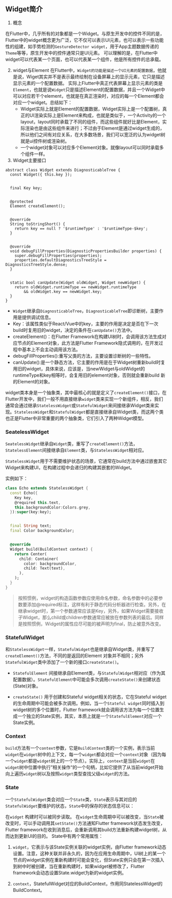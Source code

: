 ## Widget简介


1. 概念
    
在Flutter中，几乎所有的对象都是一个Widget。与原生开发中的控件不同的是，Flutter中的widget概念更为广泛，它不仅可以表示UI元素，也可以表示一些功能性的组建，如手势检测的`GestureDetector widget`，用于App主题数据传递的`Theme`等等，原生开发中的控件通常只是UI元素。
可以理解的是，在Flutter中widget可以代表某一个页面，也可以代表某一个组件，他是所有控件的总承载。


2. widget与Element
   在Flutter中，`Widget的功能是描述一个UI元素的配置数据`，他就是说，Wiget其实并不是表示最终绘制在设备屏幕上的显示元素，它只是描述显示元素的一个配置数据。
   实际上Flutter中真正代表屏幕上显示元素的类是`Element`，也就是说`Widget`只是描述Element的配置数据，并且一个Widget中可以对应若干个element，也就是在真正渲染时，对应的每一个Element都会对应一个widget。总结如下：
   - Widget实际上就是Element的配置数据，Widget实际上是一个配置树，真正的UI渲染实际上是Element来构成，也就是类似于，一个Activity的一个layout，layout同时承载了不同的组件，而这些组件就好比是Element，实际渲染也是由这些组件来进行；不过由于Element是通过widget生成的，所以他们之间有对应关系，在大多数场景，我们可以宽泛的认为widget树就是ui控件树或渲染树。
   - 一个widget对象可以对应多个Element对象。就像layout可以同时承载多个组件一样。
3. Widget主要接口
```
abstract class Widget extends DiagnosticableTree {
  const Widget({ this.key });


  final Key key;


  @protected
  Element createElement();


  @override
  String toStringShort() {
    return key == null ? '$runtimeType' : '$runtimeType-$key';
  }


  @override
  void debugFillProperties(DiagnosticPropertiesBuilder properties) {
    super.debugFillProperties(properties);
    properties.defaultDiagnosticsTreeStyle = DiagnosticsTreeStyle.dense;
  }


  static bool canUpdate(Widget oldWidget, Widget newWidget) {
    return oldWidget.runtimeType == newWidget.runtimeType
        && oldWidget.key == newWidget.key;
  }
}
```


- `Widget`继承自`DiagnosticableTree`，`DiagnosticableTree`即诊断树，主要作用是提供调试信息。
- Key：该属性类似于React/Vue中的key，主要的作用是决定是否在下一次build时复用旧的widget，决定的条件在`canUpdate()`方法中。
- createElement()：在Flutter Framework在构建UI树时，会调用该方法生成对应节点的Element对象，此方法是Flutter Framework隐式调用的，在开发过程中基本上不会主动调用该方法。
- debugFillProperties():重写父类的方法，主要设置诊断树的一些特性。
- canUpdate():是一个静态方法，它主要的作用是在于Widget树重新build时复用旧的widget，具体来说，应该是，当newWidget与oldWidget的runtimeType和key相等时，会复用旧的element对象，否则就会重新build 新的Element的对象。


widget类本身是一个抽象类，其中最核心的就是定义了`createElement()`接口，在Flutter开发中，我们一般不用直接继承`widget`类来实现一个新组件，相反，我们通常会通过继承`StatelessWidget`或`StatefulWidget`来间接继承Widget类来实现。`StatelessWidget`和`StatefulWidget`都是直接继承自Widget类，而这两个类也正是Flutter中非常重要的两个抽象类，它们引入了两种Widget模型。


### SeatelessWidget


`SeatelessWidget`继承自`Widget`类，重写了`createElement()`方法， `StatelessElement`间接继承自`Element`类，与`StatelessWidget`相对应。


`StatelessWidget`用于不需要维护状态的场景，它通常在build方法中通过嵌套其它Widget来构建UI，在构建过程中会递归的构建其嵌套的Widget。


实例如下：
```dart
class Echo extends StatelessWidget {
  const Echo({
    Key key,  
    @required this.text,
    this.backgroundColor:Colors.grey,
  }):super(key:key);


  final String text;
  final Color backgroundColor;


  @override
  Widget build(BuildContext context) {
    return Center(
      child: Container(
        color: backgroundColor,
        child: Text(text),
      ),
    );
  }
}
```


> 按照惯例，widget的构造函数参数应使用命名参数，命名参数中的必要参数要添加@required标注，这样有利于静态代码分析器进行检查。另外，在继承widget时，第一个参数通常应该是Key，另外，如果Widget需要接收子Widget，那么child或children参数通常应被放在参数列表的最后。同样是按照惯例，Widget的属性应尽可能的被声明为final，防止被意外改变。


### StatefulWidget


和`StatelessWidget`一样，`StatefulWidget`也是继承自Widget类，并重写了`createElement()`方法，不同的是返回的Element 对象并不相同；另外`StatefulWidget`类中添加了一个新的接口`createState()`。


- `StatefulElement` 间接继承自Element类，与`StatefulWidget`相对应（作为其配置数据）。`StatefulElement`中可能会多次调用`createState()`来创建状态(State)对象。


- `createState()` 用于创建和Stateful widget相关的状态，它在Stateful widget的生命周期中可能会被多次调用。例如，当一个`Stateful widget`同时插入到widget树的多个位置时，Flutter framework就会调用该方法为每一个位置生成一个独立的State实例，其实，本质上就是一个`StatefulElement`对应一个State实例。
  
### Context


`build`方法有一个`context`参数，它是`BuildContext`类的一个实例，表示当前`widget`在`widget`树中的上下文，每一个`widget`都会对应一个`context`对象（因为每一个`widget`都是`widget`树上的一个节点）。实际上，`context`是当前`widget`在`widget`树中位置中执行”相关操作“的一个句柄，比如它提供了从当前widget开始向上遍历`widget`树以及按照`widget`类型查找父级`widget`的方法。



### State


一个`StatefulWidget`类会对应一个`State`类，`State`表示与其对应的`StatefulWidget`要维护的状态，`State`中的保存的状态信息可以：


在`widget` 构建时可以被同步读取。
在`widget`生命周期中可以被改变，当`State`被改变时，可以手动调用其`setState()`方法通知Flutter framework状态发生改变，Flutter framework在收到消息后，会重新调用其build方法重新构建widget树，从而达到更新UI的目的。
State中有两个常用属性：


1. `widget`，它表示与该State实例关联的widget实例，由Flutter framework动态设置。注意，这种关联并非永久的，因为在应用生命周期中，UI树上的某一个节点的widget实例在重新构建时可能会变化，但State实例只会在第一次插入到树中时被创建，当在重新构建时，如果widget被修改了，Flutter framework会动态设置State.widget为新的widget实例。


2. `context`，StatefulWidget对应的BuildContext，作用同StatelessWidget的BuildContext。